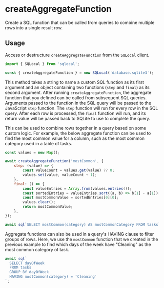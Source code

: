 # createAggregateFunction

Create a SQL function that can be called from queries to combine multiple rows into a single result row.

## Usage

Access or destructure `createAggregateFunction` from the `SQLocal` client.

```javascript
import { SQLocal } from 'sqlocal';

const { createAggregateFunction } = new SQLocal('database.sqlite3');
```

This method takes a string to name a custom SQL function as its first argument and an object containing two functions (`step` and `final`) as its second argument. After running `createAggregateFunction`, the aggregate function that you defined can be called from subsequent SQL queries. Arguments passed to the function in the SQL query will be passed to the JavaScript `step` function. The `step` function will run for every row in the SQL query. After each row is processed, the `final` function will run, and its return value will be passed back to SQLite to use to complete the query.

This can be used to combine rows together in a query based on some custom logic. For example, the below aggregate function can be used to find the most common value for a column, such as the most common category used in a table of tasks.

```javascript
const values = new Map();

await createAggregateFunction('mostCommon', {
	step: (value) => {
		const valueCount = values.get(value) ?? 0;
		values.set(value, valueCount + 1);
	},
	final: () => {
		const valueEntries = Array.from(values.entries());
		const sortedEntries = valueEntries.sort((a, b) => b[1] - a[1]);
		const mostCommonValue = sortedEntries[0][0];
		values.clear();
		return mostCommonValue;
	},
});

await sql`SELECT mostCommon(category) AS mostCommonCategory FROM tasks`;
```

Aggregate functions can also be used in a query's HAVING clause to filter groups of rows. Here, we use the `mostCommon` function that we created in the previous example to find which days of the week have "Cleaning" as the most common category of task.

```javascript
await sql`
  SELECT dayOfWeek
  FROM tasks
  GROUP BY dayOfWeek
  HAVING mostCommon(category) = 'Cleaning'
`;
```

<!-- @include: ../.partials/functions-note.md -->
